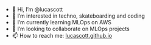 - 👋 Hi, I’m @lucascott
- 👀 I’m interested in techno, skateboarding and coding
- 🌱 I’m currently learning MLOps on AWS
- 💞️ I’m looking to collaborate on MLOps projects
- 📫 How to reach me: [lucascott.github.io](https://lucascott.github.io)

<!---
lucascott/lucascott is a ✨ special ✨ repository because its `README.md` (this file) appears on your GitHub profile.
You can click the Preview link to take a look at your changes.
--->
